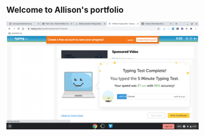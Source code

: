 ## Welcome to Allison's portfolio

![typing test](https://github.com/AllisonE467/portfolio2020/blob/gh-pages/images/Screenshot%202020-08-27%20at%203.35.59%20PM.png?raw=true)



